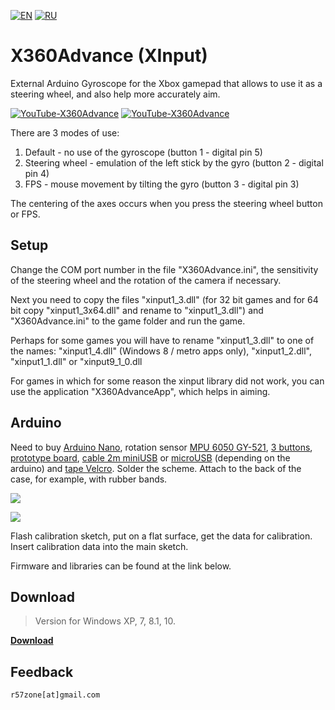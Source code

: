 [![EN](https://user-images.githubusercontent.com/9499881/33184537-7be87e86-d096-11e7-89bb-f3286f752bc6.png)](https://github.com/r57zone/X360Advance-Arduino/blob/master/README.md) 
[![RU](https://user-images.githubusercontent.com/9499881/27683795-5b0fbac6-5cd8-11e7-929c-057833e01fb1.png)](https://github.com/r57zone/X360Advance-Arduino/blob/master/README.RU.md)
# X360Advance (XInput) 
External Arduino Gyroscope for the Xbox gamepad that allows to use it as a steering wheel, and also help more accurately aim.

[![YouTube-X360Advance](https://user-images.githubusercontent.com/9499881/52436336-77815c80-2b2d-11e9-8d56-4ff82d82f48c.gif)](https://youtu.be/lNH2shRDchw)
[![YouTube-X360Advance](https://user-images.githubusercontent.com/9499881/52436371-91bb3a80-2b2d-11e9-8bd1-3399e4026962.gif)](https://youtu.be/lNH2shRDchw)


There are 3 modes of use:

1. Default - no use of the gyroscope (button 1 - digital pin 5)
2. Steering wheel - emulation of the left stick by the gyro (button 2 - digital pin 4)
3. FPS - mouse movement by tilting the gyro (button 3 - digital pin 3)

The centering of the axes occurs when you press the steering wheel button or FPS.
## Setup
Change the COM port number in the file "X360Advance.ini", the sensitivity of the steering wheel and the rotation of the camera if necessary.

Next you need to copy the files "xinput1_3.dll" (for 32 bit games and for 64 bit copy "xinput1_3x64.dll" and rename to "xinput1_3.dll") and "X360Advance.ini" to the game folder and run the game.

Perhaps for some games you will have to rename "xinput1_3.dll" to one of the names: "xinput1_4.dll" (Windows 8 / metro apps only), "xinput1_2.dll", "xinput1_1.dll" or "xinput9_1_0.dll

For games in which for some reason the xinput library did not work, you can use the application "X360AdvanceApp", which helps in aiming.
## Arduino
Need to buy [Arduino Nano](http://ali.pub/2oy73f), rotation sensor [MPU 6050 GY-521](http://ali.pub/2oy76c), [3 buttons](http://ali.pub/33lzue), [prototype board](http://ali.pub/340eo5), [cable 2m miniUSB](http://ali.pub/340epp) or [microUSB](http://ali.pub/340eqa) (depending on the arduino) and [tape Velcro](http://ali.pub/33pbqa). Solder the scheme. Attach to the back of the case, for example, with rubber bands.

![](https://user-images.githubusercontent.com/9499881/52437030-42760980-2b2f-11e9-8ce5-14b45b30ca31.png)

![](https://user-images.githubusercontent.com/9499881/52437903-78b48880-2b31-11e9-81ac-7b639286db70.png)


Flash calibration sketch, put on a flat surface, get the data for calibration. Insert calibration data into the main sketch.

Firmware and libraries can be found at the link below.

## Download
>Version for Windows XP, 7, 8.1, 10.

**[Download](https://github.com/r57zone/X360Advance-Arduino/releases)**

## Feedback
`r57zone[at]gmail.com`
